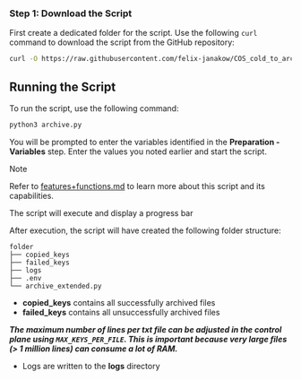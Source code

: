 ### Step 1: Download the Script

First create a dedicated folder for the script. Use the following `curl` command to download the script from the GitHub repository:

```bash
curl -O https://raw.githubusercontent.com/felix-janakow/COS_cold_to_archive/main/archive.py
```

## Running the Script

To run the script, use the following command:

```bash
python3 archive.py
```

You will be prompted to enter the variables identified in the **Preparation - Variables** step. Enter the values you noted earlier and start the script.

> [!NOTE]
> Refer to [features+functions.md](https://github.com/felix-janakow/COS_cold_to_archive/blob/main/features%2Bfunctions.md) to learn more about this script and its capabilities.

The script will execute and display a progress bar

After execution, the script will have created the following folder structure:

```
folder
├── copied_keys
├── failed_keys
├── logs
├── .env
└── archive_extended.py
```
- **copied_keys** contains all successfully archived files
- **failed_keys** contains all unsuccessfully archived files

***The maximum number of lines per txt file can be adjusted in the control plane using ``MAX_KEYS_PER_FILE``. This is important because very large files (> 1 million lines) can consume a lot of RAM.***

- Logs are written to the **logs** directory
